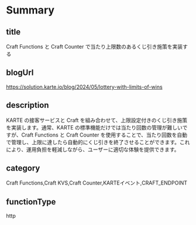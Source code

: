 # Summary

## title

Craft Functions と Craft Counter で当たり上限数のあるくじ引き施策を実装する

## blogUrl

https://solution.karte.io/blog/2024/05/lottery-with-limits-of-wins

## description

KARTE の接客サービスと Craft を組み合わせて、上限設定付きのくじ引き施策を実装します。通常、KARTE の標準機能だけでは当たり回数の管理が難しいですが、Craft Functions と Craft Counter を使用することで、当たり回数を自動で管理し、上限に達したら自動的にくじ引きを終了させることができます。これにより、運用負担を軽減しながら、ユーザーに適切な体験を提供できます。

## category

Craft Functions,Craft KVS,Craft Counter,KARTEイベント,CRAFT_ENDPOINT

## functionType

http